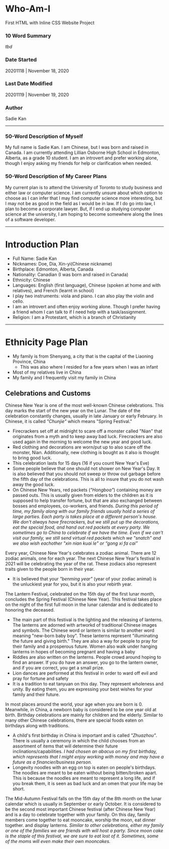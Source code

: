 
# Who-Am-I
First HTML with Inline CSS Website Project

### 10 Word Summary
_tbd_

### Date Started
20201118 | November 18, 2020

### Last Date Modified
20201119 | November 19, 2020

### Author
Sadie Kan

---

### 50-Word Description of Myself
My full name is Sadie Kan. I am Chinese, but I was born and raised in Canada. I am currently attending Lillian Osborne High School in Edmonton, Alberta, as a grade 10 student. I am an introvert and prefer working alone, though I enjoy asking my friends for help or clarification when needed.

### 50-Word Description of My Career Plans
My current plan is to attend the University of Toronto to study business and either law or computer science. I am currently unsure about which option to choose as I can infer that I may find computer science more interesting, but I may not be as good in the field as I would be in law. If I do go into law, I plan to become a corporate lawyer. But, if I end up studying computer science at the university, I am hoping to become somewhere along the lines of a software developer.

---

# Introduction Plan
- Full Name: Sadie Kan
- Nicknames: Doe, Dia, Xin-yi(Chinese nickname)
- Birthplace: Edmonton, Alberta, Canada
- Nationality: Canadian (I was born and raised in Canada)
- Ethnicity: Chinese
- Languages: English (first language), Chinese (spoken at home and with relatives), and French (learnt in school)
- I play two instruments: viola and piano. I can also play the violin and cello.
- I am an introvert and often enjoy working alone. Though I prefer having a friend whom I can talk to if I need help with a task/assignment.
- Religion: I am a Protestant, which is a branch of Christianity

---

# Ethnicity Page Plan
- My family is from Shenyang, a city that is the capital of the Liaoning Province, China
  - This was also where I resided for a few years when I was an infant
- Most of my relatives live in China
- My family and I frequently visit my family in China

## Celebrations and Customs
Chinese New Year is one of the most well-known Chinese celebrations. This day marks the start of the new year on the Lunar. The date of the celebration constantly changes, usually in late January or early February. In Chinese, it is called _"Chunjie"_ which means "Spring Festival."
- Firecrackers set off at midnight to scare off a monster called "Nian" that originates from a myth and to keep away bad luck. Firecrackers are also used again in the morning to welcome the new year and good luck.
- Red clothing and decorations are worn/put up to also scare off the monster, Nian. Additionally, new clothing is bought as it also is thought to bring good luck.
- This celebration lasts for 15 days (16 if you count New Year's Eve)
- Some people believe that one should not shower on New Year's Day. It is also believed that you should not sweep or throw out garbage before the fifth day of the celebrations. This is all to insure that you do not wash away the good luck.
- On Chinese New Years, red packets (_"Hongboa"_) containing money are passed outs. This is usually given from elders to the children as it is supposed to help transfer fortune, but that are also exchanged between bosses and employees, co-workers, and friends.
_During this period of time, my family along with our family friends usually hold a series of large parties. Each party is takes place at a different person's house. We don't always have firecrackers, but we still put up the decorations, eat the special food, and hand out red packets at every party. We sometimes go to China to celebrate if we have the time. Even if we can't visit our family, we still send virtual red packets which we "snatch" and we also wish eachother "xin nian kuai le" or “gong xi fa cai”_

Every year, Chinese New Year's celebrates a zodiac animal. There are 12 zodiac animals, one for each year. The next Chinese New Year's festival in 2021 will be celebrating the year of the rat. These zodiacs also represent traits given to the people born in their year.
  - It is believed that your _"benming year"_ (year of your zodiac animal) is the unluckiest year for you, but it is also your rebirth year.

The Lantern Festival, celebrated on the 15th day of the first lunar month, concludes the Spring Festival (Chinese New Year). This festival takes place on the night of the first full moon in the lunar calendar and is dedicated to honoring the deceased.
- The main part of this festival is the lighting and the releasing of lanterns. The lanterns are adorned with artworkd of traditional Chinese images and symbols. The Chinese word or lantern is similar to another word meaning "new-born baby boy". These lanterns represent "illuminating the future and giving birth." They are also a way for people to pray for their family and a prosperous future. Women also walk under hanging lanterns in hopes of becoming pregnant and having a baby
- Riddles are also written on the lanterns. People crowd around hoping to find an answer. If you do have an answer, you go to the lantern owner, and if you are correct, you get a small prize.
- Lion dances are performed at this festival in order to ward off evil and pray for fortune and safety
- It is a tradition to eat tanyuan on this day. They represent wholeness and unity. By eating them, you are expressing your best wishes for your family and their future.

In most places around the world, your age when you are born is 0. Meanwhile, in China, a newborn baby is considered to be one year old at birth. Birthday celebrations are mainly for children and the elderly. Similar to many other Chinese celebrations, there are special foods eaten on birthdays along with traditions.
  - A child's first birthday in China is important and is called _"Zhuazhou"_. There is usually a ceremony in which the child chooses from an assortment of items that will determine their future inclinations/capabilities. _I had chosen an abacus on my first birthday, which represents that I might enjoy working with money and may have a future as a financier/business person._
  - Longevity noodles with an egg on top is eaten on people's birthdays. The noodles are meant to be eaten without being bitten/broken apart. This is because the noodles are meant to represent a long life, and if you break them, it is seen as bad luck and an omen that your life may be short.

The Mid-Autumn Festival falls on the 15th day of the 8th month on the lunar calendar which is usually in September or early October. It is considered to be the second most important Chinese festival (after Chinese New Year) and is a day to celebrate together with your family. On this day, family members come together to eat mooncake, worship the moon, eat dinner together. and display lanterns. _Similar to other celebrations, either my family or one of the families we are friends with will host a party. Since moon cake is the staple of this festival, we are sure to eat lost of it. Sometimes, some of the moms will even make their own mooncakes._

  ##
